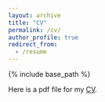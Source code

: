 ```yaml
---
layout: archive
title: "CV"
permalink: /cv/
author_profile: true
redirect_from:
  - /resume
---
```


{% include base_path %}

Here is a pdf file for my [CV](https://jamesdi1993.github.io/files/CV_DiYubai_19_09_2019.pdf).


